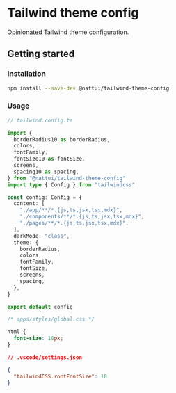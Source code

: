 # Tailwind theme config

Opinionated Tailwind theme configuration.

## Getting started

### Installation

```bash
npm install --save-dev @nattui/tailwind-theme-config
```

### Usage

```typescript
// tailwind.config.ts

import {
  borderRadius10 as borderRadius,
  colors,
  fontFamily,
  fontSize10 as fontSize,
  screens,
  spacing10 as spacing,
} from "@nattui/tailwind-theme-config"
import type { Config } from "tailwindcss"

const config: Config = {
  content: [
    "./app/**/*.{js,ts,jsx,tsx,mdx}",
    "./components/**/*.{js,ts,jsx,tsx,mdx}",
    "./pages/**/*.{js,ts,jsx,tsx,mdx}",
  ],
  darkMode: "class",
  theme: {
    borderRadius,
    colors,
    fontFamily,
    fontSize,
    screens,
    spacing,
  },
}

export default config
```

```css
/* apps/styles/global.css */

html {
  font-size: 10px;
}
```

```json
// .vscode/settings.json

{
  "tailwindCSS.rootFontSize": 10
}
```
